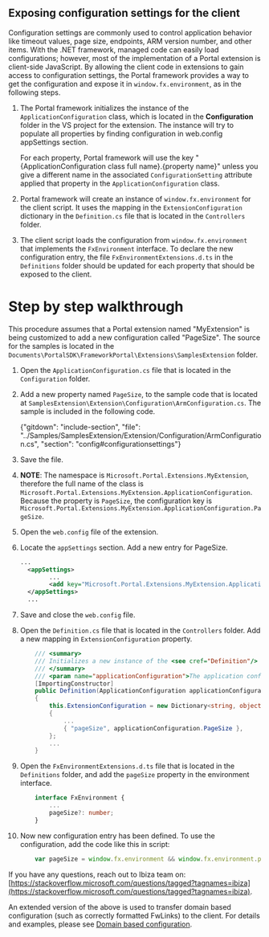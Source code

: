 
<tags
    ms.service="portalfx"
    ms.workload="portalfx"
    ms.tgt_pltfrm="portalfx"
    ms.devlang="portalfx"
    ms.topic="get-started-article"
    ms.date="12/26/2015"
    ms.author="lixinxu"/>    

## Exposing configuration settings for the client

Configuration settings are commonly used to control application behavior like timeout values, page size, endpoints, ARM version number, and other items. With the .NET framework, managed code can easily load configurations; however, most of the implementation of a Portal extension is client-side JavaScript.  By allowing the client code in extensions to gain access to configuration settings, the Portal framework provides a way to get the configuration and expose it in `window.fx.environment`, as in the following steps. 

1. The Portal framework initializes the instance of the  `ApplicationConfiguration` class, which is located in the   **Configuration** folder in the VS project for the extension. The instance will try to populate all properties by finding configuration in web.config appSettings section. 

    For each property, Portal framework will use the key "{ApplicationConfiguration class full name}.{property name}" unless you give a different name in the associated `ConfigurationSetting` attribute applied that property in the `ApplicationConfiguration` class.

1. Portal framework will create an instance of `window.fx.environment` for the client script. It uses the mapping in the `ExtensionConfiguration` dictionary in the `Definition.cs` file that is located in the `Controllers` folder.

1. The client script loads the configuration from `window.fx.environment` that implements the `FxEnvironment` interface. To declare the new configuration entry, the file `FxEnvironmentExtensions.d.ts` in the `Definitions` folder should be updated for each property that should be exposed to the client.

# Step by step walkthrough

This procedure assumes that a Portal extension named "MyExtension" is being customized to add a new configuration called "PageSize". The source for the samples is located in the `Documents\PortalSDK\FrameworkPortal\Extensions\SamplesExtension` folder.

1. Open the `ApplicationConfiguration.cs` file that is located in the  `Configuration` folder.

1. Add a new property named `PageSize`, to the sample code that is located at `SamplesExtension\Extension\Configuration\ArmConfiguration.cs`. The sample is included in the following code.

    <!--TODO:  Customize the sample code to match the description -->

    {"gitdown": "include-section", "file": "../Samples/SamplesExtension/Extension/Configuration/ArmConfiguration.cs", "section": "config#configurationsettings"}

1. Save the file. 

1. **NOTE**: The namespace is `Microsoft.Portal.Extensions.MyExtension`, therefore the full name of the class is `Microsoft.Portal.Extensions.MyExtension.ApplicationConfiguration`. Because the property is `PageSize`, the configuration key is `Microsoft.Portal.Extensions.MyExtension.ApplicationConfiguration.PageSize`.

1. Open the `web.config` file of the extension.

1. Locate the `appSettings` section. Add a new entry for PageSize.

    ```xml
    ...
      <appSettings>
            ...
            <add key="Microsoft.Portal.Extensions.MyExtension.ApplicationConfiguration.PageSize" value="20"/>
      </appSettings>
      ...
    ```

1. Save and close the `web.config` file.

1. Open the `Definition.cs` file that is located in the `Controllers` folder. Add a new mapping in `ExtensionConfiguration` property.

    ```csharp
        /// <summary>
        /// Initializes a new instance of the <see cref="Definition"/> class.
        /// </summary>
        /// <param name="applicationConfiguration">The application configuration.</param>
        [ImportingConstructor]
        public Definition(ApplicationConfiguration applicationConfiguration)
        {
            this.ExtensionConfiguration = new Dictionary<string, object>()
            {
                ...
                { "pageSize", applicationConfiguration.PageSize },
            };
            ...
        }
    ```

1. Open the `FxEnvironmentExtensions.d.ts` file that is located in the  `Definitions` folder, and add the `pageSize` property in the environment interface.

    ```ts
        interface FxEnvironment {
            ...
            pageSize?: number;
        } 
    ```

1. Now new configuration entry has been defined. To use the configuration, add the code like this in script:

    ```JavaScript
        var pageSize = window.fx.environment && window.fx.environment.pageSize || 10;
    ```
If you have any questions, reach out to Ibiza team on: [https://stackoverflow.microsoft.com/questions/tagged?tagnames=ibiza](https://stackoverflow.microsoft.com/questions/tagged?tagnames=ibiza).

An extended version of the above is used to transfer domain based configuration (such as correctly formatted FwLinks) to the client.
For details and examples, please see [Domain based configuration](portalfx-domain-based-configuration.md).